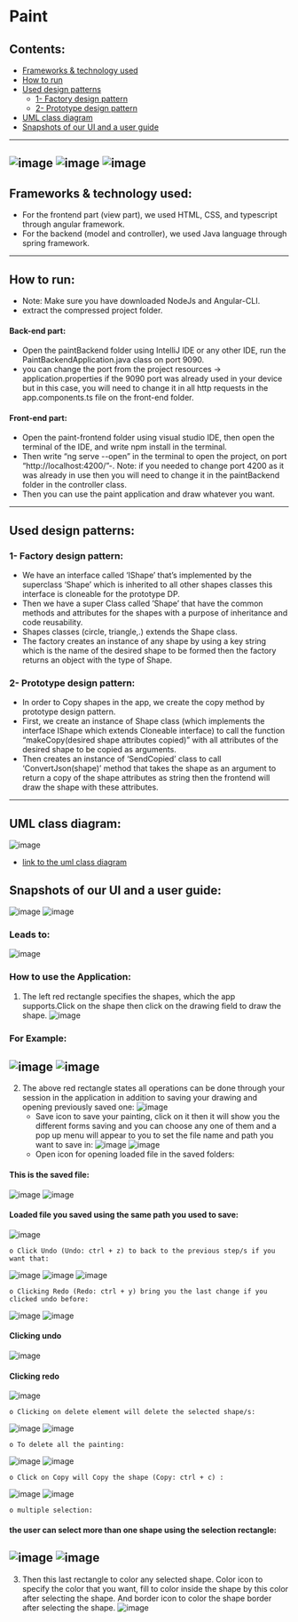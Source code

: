 # Paint 
## Contents:
- [Frameworks & technology used](#Frameworks-&-technology-used)
- [How to run](#How-to-run)
- [Used design patterns](#used-design-patterns)
    - [1- Factory design pattern](#Factory-design-pattern)
    - [2- Prototype design pattern](#Prototype-design-pattern)
- [UML class diagram](#UML-class-diagram)
- [Snapshots of our UI and a user guide](#Snapshots-of-our-UI-and-a-user-guide)
---
![image](https://github.com/mahmoudattia12/Paint/blob/main/screenshots/A1.jpg?raw=true)
![image](https://github.com/mahmoudattia12/Paint/blob/main/screenshots/A2.jpg?raw=true)
![image](https://github.com/mahmoudattia12/Paint/blob/main/screenshots/A3.jpg?raw=true)
---
## Frameworks & technology used:
- For the frontend part (view part), we used HTML, CSS, and typescript through angular framework.
- For the backend (model and controller), we used Java language through spring framework.
---
## How to run:
- Note: Make sure you have downloaded NodeJs and Angular-CLI.
- extract the compressed project folder.
#### Back-end part:
- Open the paintBackend folder using IntelliJ IDE or any other IDE, run the PaintBackendApplication.java class on port 9090.
- you can change the port from the project resources → application.properties if the 9090 port was already used in your device but in this case, you will need to change it in all http requests in the app.components.ts file on the front-end folder.
#### Front-end part:
- Open the paint-frontend folder using visual studio IDE, then open the terminal of the IDE, and write npm install in the terminal.
- Then write “ng serve --open” in the terminal to open the project, on port “http://localhost:4200/”-. Note: if you needed to change port 4200 as it was already in use then you will need to change it in the paintBackend folder in the controller class.
- Then you can use the paint application and draw whatever you want.
---
## Used design patterns:
### 1- Factory design pattern:
- We have an interface called ‘IShape’ that’s implemented by the superclass ‘Shape’ which is inherited to all other shapes classes this interface is cloneable for the prototype DP.
- Then we have a super Class called ’Shape’ that have the common methods and attributes for the shapes with a purpose of inheritance and code reusability.
- Shapes classes (circle, triangle,.) extends the Shape class.
- The factory creates an instance of any shape by using a key string which is the name of the desired shape to be formed then the factory returns an object with the type of Shape.
### 2- Prototype design pattern:
- In order to Copy shapes in the app, we create the copy method by prototype design pattern.
- First, we create an instance of Shape class (which implements the interface IShape which extends Cloneable interface) to call the function “makeCopy(desired shape attributes copied)” with all attributes of the desired shape to be copied as arguments. 
- Then creates an instance of ‘SendCopied’ class to call ‘ConvertJson(shape)’ method that takes the shape as an argument to return a copy of the shape attributes as string then the frontend will draw the shape with these attributes.
---
## UML class diagram:
![image](https://github.com/mahmoudattia12/Paint/blob/main/screenshots/Paint%20Class%20diagram.png?raw=true)
- [link to the uml class diagram](https://drive.google.com/file/d/1Vt4kMUUd6xGtHWJwzMH-7189OuPy9bO5/view?usp=share_link)
## Snapshots of our UI and a user guide:
![image](https://github.com/mahmoudattia12/Paint/blob/main/screenshots/1.jpg?raw=true)
![image](https://github.com/mahmoudattia12/Paint/blob/main/screenshots/2.jpg?raw=true)
### Leads to:
![image](https://github.com/mahmoudattia12/Paint/blob/main/screenshots/3.jpg?raw=true)
### How to use the Application:
1. The left red rectangle specifies the shapes, which the app supports.Click on the shape then click on the drawing field to draw the shape.
![image](https://github.com/mahmoudattia12/Paint/blob/main/screenshots/4.jpg?raw=true)
### For Example:
![image](https://github.com/mahmoudattia12/Paint/blob/main/screenshots/5.jpg?raw=true)
![image](https://github.com/mahmoudattia12/Paint/blob/main/screenshots/6.jpg?raw=true)
---
2. The above red rectangle states all operations can be done through your session in the application in addition to saving your drawing and opening previously saved one:
![image](https://github.com/mahmoudattia12/Paint/blob/main/screenshots/7.jpg?raw=true)
    - Save icon to save your painting, click on it then it will show you the different forms saving and you can choose any one of them and a pop up menu will appear to you to set the file name and path you want to save in:
![image](https://github.com/mahmoudattia12/Paint/blob/main/screenshots/8.jpg?raw=true)
![image](https://github.com/mahmoudattia12/Paint/blob/main/screenshots/9.jpg?raw=true)
    - Open icon for opening loaded file in the saved folders:
#### This is the saved file:
![image](https://github.com/mahmoudattia12/Paint/blob/main/screenshots/10.jpg?raw=true)
![image](https://github.com/mahmoudattia12/Paint/blob/main/screenshots/11.jpg?raw=true)
#### Loaded file you saved using the same path you used to save:
![image](https://github.com/mahmoudattia12/Paint/blob/main/screenshots/12.jpg?raw=true)

    o Click Undo (Undo: ctrl + z) to back to the previous step/s if you want that:
    
![image](https://github.com/mahmoudattia12/Paint/blob/main/screenshots/13.jpg?raw=true)
![image](https://github.com/mahmoudattia12/Paint/blob/main/screenshots/14.jpg?raw=true)
![image](https://github.com/mahmoudattia12/Paint/blob/main/screenshots/15.jpg?raw=true)

    o Clicking Redo (Redo: ctrl + y) bring you the last change if you clicked undo before:
    
![image](https://github.com/mahmoudattia12/Paint/blob/main/screenshots/16.jpg?raw=true)
![image](https://github.com/mahmoudattia12/Paint/blob/main/screenshots/17.jpg?raw=true)
#### Clicking undo
![image](https://github.com/mahmoudattia12/Paint/blob/main/screenshots/18.jpg?raw=true)
#### Clicking redo
![image](https://github.com/mahmoudattia12/Paint/blob/main/screenshots/19.jpg?raw=true)

    o Clicking on delete element will delete the selected shape/s:
    
![image](https://github.com/mahmoudattia12/Paint/blob/main/screenshots/20.jpg?raw=true)
![image](https://github.com/mahmoudattia12/Paint/blob/main/screenshots/21.jpg?raw=true)

    o To delete all the painting:
    
![image](https://github.com/mahmoudattia12/Paint/blob/main/screenshots/22.jpg?raw=true)
![image](https://github.com/mahmoudattia12/Paint/blob/main/screenshots/23.jpg?raw=true)

    o Click on Copy will Copy the shape (Copy: ctrl + c) :
    
![image](https://github.com/mahmoudattia12/Paint/blob/main/screenshots/24.jpg?raw=true)
![image](https://github.com/mahmoudattia12/Paint/blob/main/screenshots/25.jpg?raw=true)

    o multiple selection:
#### the user can select more than one shape using the selection rectangle:
![image](https://github.com/mahmoudattia12/Paint/blob/main/screenshots/multiselection.jpg?raw=true) 
![image](https://github.com/mahmoudattia12/Paint/blob/main/screenshots/multiselection2.jpg?raw=true)
---
3. Then this last rectangle to color any selected shape. Color icon to specify the color that you want, fill to color inside the shape by this color after selecting the shape. And border icon to color the shape border after selecting the shape.
![image](https://github.com/mahmoudattia12/Paint/blob/main/screenshots/26.jpg?raw=true)       



